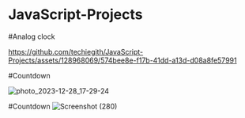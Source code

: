 # JavaScript-Projects

#Analog clock



https://github.com/techiegith/JavaScript-Projects/assets/128968069/574bee8e-f17b-41dd-a13d-d08a8fe57991

#Countdown

![photo_2023-12-28_17-29-24](https://github.com/techiegith/JavaScript-Projects/assets/128968069/eb42ebbb-8572-41f8-9c8f-2053b9d8a749)

#Countdown 
![Screenshot (280)](https://github.com/techiegith/JavaScript-Projects/assets/128968069/8ff2daae-72c9-4cb7-b9ab-31dd99658b5c)

